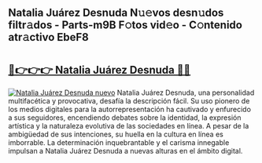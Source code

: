 ## Natalia Juárez Desnuda N𝚞𝚎vos desn𝚞dos filtr𝚊dos - Parts-m9B F𝚘tos vid𝚎o - C𝚘ntenido atr𝚊ctivo EbeF8

# <h2><a href="http://mbe17o.tromn.icu/?c=Natalia+Ju%c3%a1rez+Desnuda">🔗👉👉👉 Natalia Juárez Desnuda 🔗🔗</a></h2>

[![Natalia Juárez Desnuda nuevo](https://i.imgur.com/pEAQMta.gif)](http://mbe17o.tromn.icu/?c=Natalia+Ju%c3%a1rez+Desnuda)
Natalia Juárez Desnuda, una personalidad multifacética y provocativa, desafía la descripción fácil. Su uso pionero de los medios digitales para la autorrepresentación ha cautivado y enfurecido a sus seguidores, encendiendo debates sobre la identidad, la expresión artística y la naturaleza evolutiva de las sociedades en línea. A pesar de la ambigüedad de sus intenciones, su huella en la cultura en línea es imborrable. La determinación inquebrantable y el carisma innegable impulsan a Natalia Juárez Desnuda a nuevas alturas en el ámbito digital.
